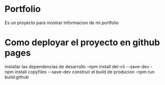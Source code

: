 # Portfolio
Es un proyecto para mostrar informacion de mi portfolio

# Como deployar el proyecto en github pages
installar las dependencias de desarrollo 
 -npm install del-cli --save-dev
 -npm install copyfiles --save-dev
construir el build de producion
 -npm run build:github
